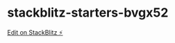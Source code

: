 # stackblitz-starters-bvgx52

[Edit on StackBlitz ⚡️](https://stackblitz.com/edit/stackblitz-starters-bvgx52)